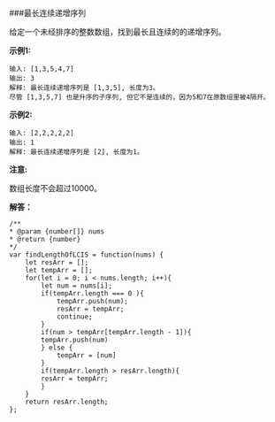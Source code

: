 ###最长连续递增序列

给定一个未经排序的整数数组，找到最长且连续的的递增序列。

**示例1:**

    输入: [1,3,5,4,7]
    输出: 3
    解释: 最长连续递增序列是 [1,3,5], 长度为3。
    尽管 [1,3,5,7] 也是升序的子序列, 但它不是连续的，因为5和7在原数组里被4隔开。

**示例2:**

    输入: [2,2,2,2,2]
    输出: 1
    解释: 最长连续递增序列是 [2], 长度为1。

**注意:**

数组长度不会超过10000。

**解答：**

    /**
    * @param {number[]} nums
    * @return {number}
    */
    var findLengthOfLCIS = function(nums) {
        let resArr = [];
        let tempArr = [];
        for(let i = 0; i < nums.length; i++){
            let num = nums[i];
            if(tempArr.length === 0 ){
                tempArr.push(num); 
                resArr = tempArr;
                continue;
            } 
            if(num > tempArr[tempArr.length - 1]){
            tempArr.push(num)
            } else {
                tempArr = [num]
            }
            if(tempArr.length > resArr.length){
            resArr = tempArr;
            }
        }
        return resArr.length;
    };